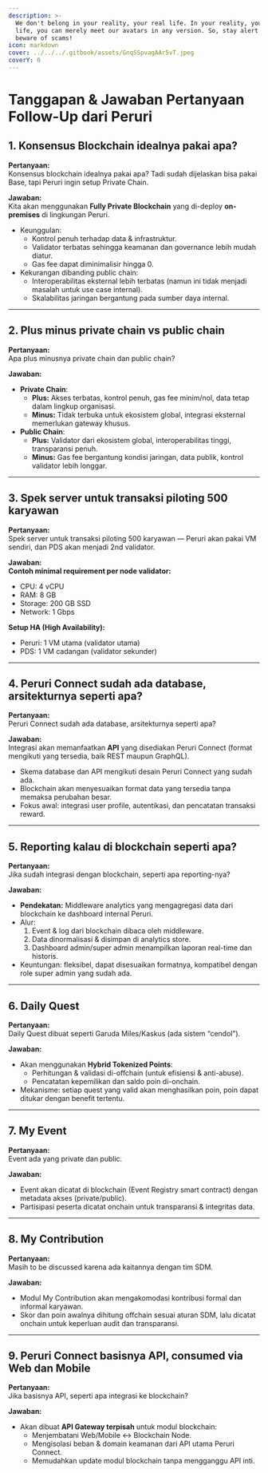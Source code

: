 ```yaml
---
description: >-
  We don't belong in your reality, your real life. In your reality, your real
  life, you can merely meet our avatars in any version. So, stay alert and
  beware of scams!
icon: markdown
cover: ../../../.gitbook/assets/GnqSSpvagAAr5vT.jpeg
coverY: 0
---
```


# Tanggapan & Jawaban Pertanyaan Follow-Up dari Peruri

## 1. Konsensus Blockchain idealnya pakai apa?
**Pertanyaan:**  
Konsensus blockchain idealnya pakai apa? Tadi sudah dijelaskan bisa pakai Base, tapi Peruri ingin setup Private Chain.

**Jawaban:**  
Kita akan menggunakan **Fully Private Blockchain** yang di-deploy **on-premises** di lingkungan Peruri.  
- Keunggulan:
  - Kontrol penuh terhadap data & infrastruktur.
  - Validator terbatas sehingga keamanan dan governance lebih mudah diatur.
  - Gas fee dapat diminimalisir hingga 0.
- Kekurangan dibanding public chain:
  - Interoperabilitas eksternal lebih terbatas (namun ini tidak menjadi masalah untuk use case internal).
  - Skalabilitas jaringan bergantung pada sumber daya internal.

---

## 2. Plus minus private chain vs public chain
**Pertanyaan:**  
Apa plus minusnya private chain dan public chain?

**Jawaban:**
- **Private Chain**:
  - **Plus:** Akses terbatas, kontrol penuh, gas fee minim/nol, data tetap dalam lingkup organisasi.
  - **Minus:** Tidak terbuka untuk ekosistem global, integrasi eksternal memerlukan gateway khusus.
- **Public Chain**:
  - **Plus:** Validator dari ekosistem global, interoperabilitas tinggi, transparansi penuh.
  - **Minus:** Gas fee bergantung kondisi jaringan, data publik, kontrol validator lebih longgar.

---

## 3. Spek server untuk transaksi piloting 500 karyawan
**Pertanyaan:**  
Spek server untuk transaksi piloting 500 karyawan — Peruri akan pakai VM sendiri, dan PDS akan menjadi 2nd validator.

**Jawaban:**  
**Contoh minimal requirement per node validator:**
- CPU: 4 vCPU
- RAM: 8 GB
- Storage: 200 GB SSD
- Network: 1 Gbps

**Setup HA (High Availability):**
- Peruri: 1 VM utama (validator utama)
- PDS: 1 VM cadangan (validator sekunder)

---

## 4. Peruri Connect sudah ada database, arsitekturnya seperti apa?
**Pertanyaan:**  
Peruri Connect sudah ada database, arsitekturnya seperti apa?

**Jawaban:**  
Integrasi akan memanfaatkan **API** yang disediakan Peruri Connect (format mengikuti yang tersedia, baik REST maupun GraphQL).  
- Skema database dan API mengikuti desain Peruri Connect yang sudah ada.
- Blockchain akan menyesuaikan format data yang tersedia tanpa memaksa perubahan besar.
- Fokus awal: integrasi user profile, autentikasi, dan pencatatan transaksi reward.

---

## 5. Reporting kalau di blockchain seperti apa?
**Pertanyaan:**  
Jika sudah integrasi dengan blockchain, seperti apa reporting-nya?

**Jawaban:**  
- **Pendekatan:** Middleware analytics yang mengagregasi data dari blockchain ke dashboard internal Peruri.
- Alur:
  1. Event & log dari blockchain dibaca oleh middleware.
  2. Data dinormalisasi & disimpan di analytics store.
  3. Dashboard admin/super admin menampilkan laporan real-time dan historis.
- Keuntungan: fleksibel, dapat disesuaikan formatnya, kompatibel dengan role super admin yang sudah ada.

---

## 6. Daily Quest
**Pertanyaan:**  
Daily Quest dibuat seperti Garuda Miles/Kaskus (ada sistem “cendol”).

**Jawaban:**  
- Akan menggunakan **Hybrid Tokenized Points**:
  - Perhitungan & validasi di-offchain (untuk efisiensi & anti-abuse).
  - Pencatatan kepemilikan dan saldo poin di-onchain.
- Mekanisme: setiap quest yang valid akan menghasilkan poin, poin dapat ditukar dengan benefit tertentu.

---

## 7. My Event
**Pertanyaan:**  
Event ada yang private dan public.

**Jawaban:**  
- Event akan dicatat di blockchain (Event Registry smart contract) dengan metadata akses (private/public).
- Partisipasi peserta dicatat onchain untuk transparansi & integritas data.

---

## 8. My Contribution
**Pertanyaan:**  
Masih to be discussed karena ada kaitannya dengan tim SDM.

**Jawaban:**  
- Modul My Contribution akan mengakomodasi kontribusi formal dan informal karyawan.
- Skor dan poin awalnya dihitung offchain sesuai aturan SDM, lalu dicatat onchain untuk keperluan audit dan transparansi.

---

## 9. Peruri Connect basisnya API, consumed via Web dan Mobile
**Pertanyaan:**  
Jika basisnya API, seperti apa integrasi ke blockchain?

**Jawaban:**  
- Akan dibuat **API Gateway terpisah** untuk modul blockchain:
  - Menjembatani Web/Mobile ↔ Blockchain Node.
  - Mengisolasi beban & domain keamanan dari API utama Peruri Connect.
  - Memudahkan update modul blockchain tanpa mengganggu API inti.
